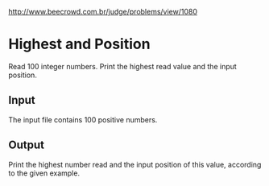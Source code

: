 http://www.beecrowd.com.br/judge/problems/view/1080

# Highest and Position

Read 100 integer numbers. Print the highest read value and the input position.

## Input

The input file contains 100 positive numbers.

## Output

Print the highest number read and the input position of this value, according
to the given example.

